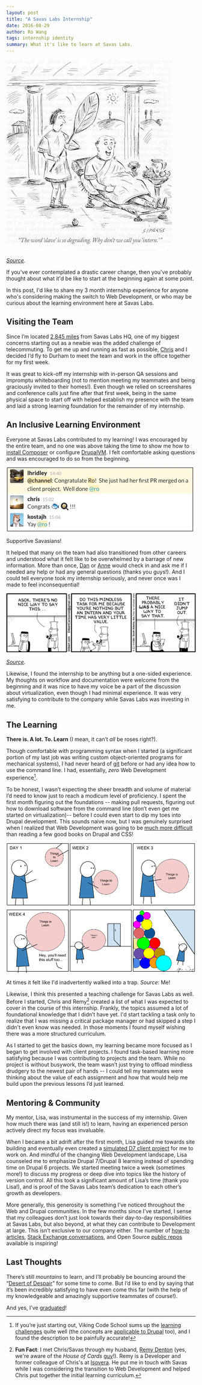```yaml
---
layout: post
title: "A Savas Labs Internship"
date: 2016-08-29
author: Ro Wang
tags: internship identity
summary: What it's like to learn at Savas Labs.
---
```

<img src="/assets/img/blog/internship-slave.jpg" class="blog-image-large" alt="Sipress Cartoon">

<span class="caption">[_Source_](https://www.cartoonbank.com/search/-/search/results?p_p_state=pop_up&_listenersearchresults_WAR_searchportlet_struts.portlet.action=%2Fview%2FshowDetail&_listenersearchresults_WAR_searchportlet_pageNumber=1&_listenersearchresults_WAR_searchportlet_search=feature%3Acncartoons+intern&_listenersearchresults_WAR_searchportlet_match=a&_listenersearchresults_WAR_searchportlet_sort=d&_listenersearchresults_WAR_searchportlet_byline=Sipress&_listenersearchresults_WAR_searchportlet_docdaterng=2004&_listenersearchresults_WAR_searchportlet_searchFeatures=cncartoons&_listenersearchresults_WAR_searchportlet_tagId=cncartoons022239).</span>

If you've ever contemplated a drastic career change, then you've probably thought about what it'd be like to start at the beginning again at some point.

In this post, I'd like to share my 3 month internship experience for anyone who's considering making the switch to Web Development, or who may be curious about the learning environment here at Savas Labs.

## Visiting the Team

Since I’m located [2,845 miles](https://www.google.com/maps/dir/Portland,+OR/Durham,+NC/@39.4988195,-118.778336,4z/data=!4m13!4m12!1m5!1m1!1s0x54950b0b7da97427:0x1c36b9e6f6d18591!2m2!1d-122.6764816!2d45.5230622!1m5!1m1!1s0x89ace471120f66f1:0xe17ada898a46f27e!2m2!1d-78.898619!2d35.9940329) from Savas Labs HQ, one of my biggest concerns starting out as a newbie was the added challenge of telecommuting. To get me up and running as fast as possible, [Chris](/company/chris-russo/) and I decided I’d fly to Durham to meet the team and work in the office together for my first week.

It was great to kick-off my internship with in-person QA sessions and impromptu whiteboarding (not to mention meeting my teammates and being graciously invited to their homes!). Even though we relied on screenshares and conference calls just fine after that first week, being in the same physical space to start off with helped establish my presence with the team and laid a strong learning foundation for the remainder of my internship.

## An Inclusive Learning Environment

Everyone at Savas Labs contributed to my learning! I was encouraged by the entire team, and no one was above taking the time to show me how to [install Composer](https://www.drupal.org/node/1791676) or configure [DrupalVM](https://www.drupalvm.com/). I felt comfortable asking questions and was encouraged to do so from the beginning.

<img src="/assets/img/blog/internship-encouragement.jpg" class="blog-image-large" alt="Slack Encouragement">

<span class="caption">Supportive Savasians!</span>

It helped that many on the team had also transitioned from other careers and understood what it felt like to be overwhelmed by a barrage of new information. More than once, [Dan](/company/dan-murphy/) or [Anne](/company/anne-tomasevich/) would check in and ask me if I needed any help or had any general questions (thanks you guys!). And I could tell everyone took my internship seriously, and never once was I made to feel inconsequential!

<img src="/assets/img/blog/internship-dilbert.gif" class="blog-image-full-width" alt="Dilbert Cartoon">

<span class="caption">[_Source_](http://dilbert.com/strip/2011-04-22).</span>

Likewise, I found the internship to be anything but a one-sided experience. My thoughts on workflow and documentation were welcome from the beginning and it was nice to have my voice be a part of the discussion about virtualization, even though I had minimal experience. It was very satisfying to contribute to the company while Savas Labs was investing in me.

## The Learning

**There is. A lot. To. Learn** (I mean, it can’t _all_ be roses right?).

Though comfortable with programming syntax when I started (a significant portion of my last job was writing custom object-oriented programs for mechanical systems), I had never heard of [git](https://git-scm.com/) before or had any idea how to use the command line. I had, essentially, _zero_ Web Development experience[^1].

To be honest, I wasn’t expecting the sheer breadth and volume of material I’d need to know just to reach a modicum level of proficiency. I spent the first month figuring out the foundations -- making pull requests, figuring out how to download software from the command line (don’t even get me started on virtualization)-- before I could even start to dip my toes into Drupal development. This sounds naive now, but I was genuinely surprised when I realized that Web Development was going to be [much more difficult](https://web.archive.org/web/20160507042856/http://www.codem0nk3y.com/wp-content/uploads/2012/04/cms-learning-curve.png) than reading a few good books on Drupal and CSS!

<img src="/assets/img/blog/internship-learning-cartoon.png" class="blog-image-full-width" alt="So much to learn!">

<span class="caption">At times it felt like I'd inadvertently walked into a trap. _Source_: Me!</span>

Likewise, I think this presented a teaching challenge for Savas Labs as well. Before I started, Chris and Remy[^2] created a list of what I was expected to cover in the course of this internship. Frankly, the topics assumed a lot of foundational knowledge that I didn’t have yet. I'd start tackling a task only to realize that I was missing a critical package manager or had skipped a step I didn't even know was needed. In those moments I found myself wishing there was a more structured curriculum.

As I started to get the basics down, my learning became more focused as I began to get involved with client projects. I found task-based learning more satisfying because I was contributing to projects and the team. While no project is without busywork, the team wasn’t just trying to offload mindless drudgery to the newest pair of hands -- I could tell my teammates were thinking about the value of each assignment and how that would help me build upon the previous lessons I’d just learned.

## Mentoring & Community
My mentor, Lisa, was instrumental in the success of my internship. Given how much there was (and still is!) to learn, having an experienced person actively direct my focus was invaluable.

When I became a bit adrift after the first month, Lisa guided me towards site building and eventually even created a [simulated D7 client project](https://github.com/savaslabs/autism-case-study) for me to work on. And mindful of the changing Web Development landscape, Lisa counseled me to emphasize Drupal 7/Drupal 8 learning instead of spending time on Drupal 6 projects. We started meeting twice a week (sometimes more!) to discuss my progress or deep dive into topics like the history of version control. All this took a significant amount of Lisa’s time (thank you Lisa!), and is proof of the Savas Labs team’s dedication to each other’s growth as developers.

More generally, this generosity is something I’ve noticed throughout the Web and Drupal communities. In the few months since I’ve started, I sense that my colleagues don’t just look towards their day-to-day responsibilities at Savas Labs, but also beyond, at what they can contribute to Development at large. This isn’t exclusive to our company either. The number of [how-to articles](http://www.metaltoad.com/blog/how-write-drupal-update-scripts), [Stack Exchange conversations](http://stackoverflow.com/questions/1064361/unable-to-show-a-git-tree-in-terminal), and Open Source [public repos](https://github.com/fish-shell/fish-shell) available is inspiring!

## Last Thoughts

There’s still _mountains_ to learn, and I’ll probably be bouncing around the “[Desert of Despair](https://www.vikingcodeschool.com/posts/why-learning-to-code-is-so-damn-hard)” for some time to come. But I’d like to end by saying that it’s been incredibly satisfying to have even come this far (with the help of my knowledgeable and amazingly supportive teammates of course!).

And yes, I’ve [graduated](https://github.com/lrowang/savaslabs.github.io/commit/c6fc9b630f55e19962560eebdd3f66b438defc11)!

[^1]: If you’re just starting out, Viking Code School sums up the [learning challenges](https://www.vikingcodeschool.com/posts/why-learning-to-code-is-so-damn-hard) quite well (the concepts are [applicable to Drupal](https://drupalize.me/blog/201607/why-learning-drupal-hard?utm_source=The+Weekly+Drop&utm_medium=email&utm_campaign=The_Weekly_Drop_Issue_250_07_28_2016) too), and I found the description to be painfully accurate!

[^2]: **Fun Fact**: I met Chris/Savas through my husband, [Remy Denton](https://www.isovera.com/staff/remy-denton) (yes, we're aware of the _House of Cards_ [guy](http://house-of-cards.wikia.com/wiki/Remy_Danton)!). Remy is a Developer and former colleague of Chris's at [Isovera](https://www.isovera.com/). He put me in touch with Savas while I was considering the transition to Web Development and helped Chris put together the initial learning curriculum.
